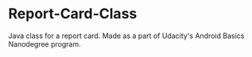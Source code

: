 # Report-Card-Class
Java class for a report card. Made as a part of Udacity's Android Basics Nanodegree program.
